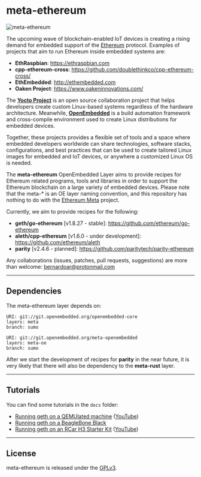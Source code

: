 # meta-ethereum

![meta-ethereum](https://github.com/bernardoaraujor/meta-ethereum/raw/master/meta-ethereum.png  "meta-ethereum")

The upcoming wave of blockchain-enabled IoT devices is creating a rising demand for embedded support of the [Ethereum](https://www.ethereum.org/) protocol. Examples of projects that aim to run Ethereum inside embedded systems are:

 * **EthRaspbian**: <https://ethraspbian.com>
 * **cpp-ethereum-cross**: <https://github.com/doublethinkco/cpp-ethereum-cross/>
 * **EthEmbedded**: <http://ethembedded.com>
 * **Oaken Project**: <https://www.oakeninnovations.com/>

The [**Yocto Project**](https://www.yoctoproject.org/) is an open source collaboration project that helps developers create custom Linux-based systems regardless of the hardware architecture. Meanwhile, [**OpenEmbedded**](http://www.openembedded.org/wiki/Main_Page) is a build automation framework and cross-compile environment used to create Linux distributions for embedded devices.

Together, these projects provides a flexible set of tools and a space where embedded developers worldwide can share technologies, software stacks, configurations, and best practices that can be used to create tailored Linux images for embedded and IoT devices, or anywhere a customized Linux OS is needed. 

The **meta-ethereum** OpenEmbedded Layer aims to provide recipes for Ethereum related programs, tools and libraries in order to support the Ethereum blockchain on a large variety of embedded devices. Please note that the meta-* is an OE layer naming convention, and this repository has nothing to do with the [Ethereum Meta](https://ethermeta.com/) project.

Currently, we aim to provide recipes for the following:

 * **geth/go-ethereum** [v1.8.27 - stable]: <https://github.com/ethereum/go-ethereum>
 * **aleth/cpp-ethereum** [v1.6.0 - under development]: <https://github.com/ethereum/aleth>
 * **parity** [v2.4.6 - planned]: <https://github.com/paritytech/parity-ethereum>
 
Any collaborations (issues, patches, pull requests, suggestions) are more than welcome: <bernardoar@protonmail.com>

---
## Dependencies

The meta-ethereum layer depends on:

	URI: git://git.openembedded.org/openembedded-core
	layers: meta
	branch: sumo

	URI: git://git.openembedded.org/meta-openembedded
	layers: meta-oe
	branch: sumo
	
After we start the development of recipes for **parity** in the near future, it is very likely that there will also be dependency to the **meta-rust** layer.	


---
## Tutorials
You can find some tutorials in the `docs` folder:

 - [Running geth on a QEMUlated machine](https://github.com/bernardoaraujor/meta-ethereum/blob/master/docs/qemu_tutorial.md) ([YouTube](https://youtu.be/IZ6nDKGy7NA))
 - [Running geth on a BeagleBone Black](https://github.com/bernardoaraujor/meta-ethereum/blob/master/docs/bbb_tutorial.md)
 - [Running geth on an RCar H3 Starter Kit](https://github.com/bernardoaraujor/meta-ethereum/blob/master/docs/rcar_tutorial.md) ([YouTube](https://www.youtube.com/watch?v=X7G0kdYsrg8))

---
## License

meta-ethereum is released under the [GPLv3](https://github.com/bernardoaraujor/meta-ethereum/blob/master/LICENSE).

